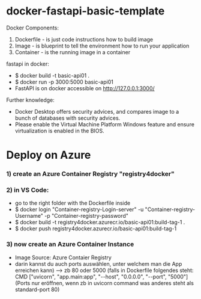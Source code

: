 # docker-fastapi-basic-template

Docker Components:
1. Dockerfile - is just code instructions how to build image
2. Image      - is blueprint to tell the environment how to run your application
3. Container  - is the running image in a container


fastapi in docker:
- $ docker build -t basic-api01 .
- $ docker run -p 3000:5000 basic-api01
- FastAPI is on docker accessible on http://127.0.0.1:3000/


Further knowledge:
- Docker Desktop offers security advices, and compares image to a bunch of databases with security advices.
- Please enable the Virtual Machine Platform Windows feature and ensure virtualization is enabled in the BIOS.


# Deploy on Azure

### 1) create an Azure Container Registry "registry4docker"

### 2) in VS Code:
- go to the right folder with the Dockerfile inside
- $ docker login "Container-registry-Login-server" -u "Container-registry-Username" -p "Container-registry-password"
- $ docker build -t registry4docker.azurecr.io/basic-api01:build-tag-1 .
- $ docker push registry4docker.azurecr.io/basic-api01:build-tag-1

### 3) now create an Azure Container Instance
- Image Source: Azure Contaier Registry
- darin kannst du auch ports auswählen, unter welchem man die App erreichen kann) --> zb 80 oder 5000 (falls in Dockerfile folgendes steht: CMD ["uvicorn", "app.main:app", "--host", "0.0.0.0", "--port", "5000"]
(Ports nur eröffnen, wenn zb in uvicorn command was anderes steht als standard-port 80)
